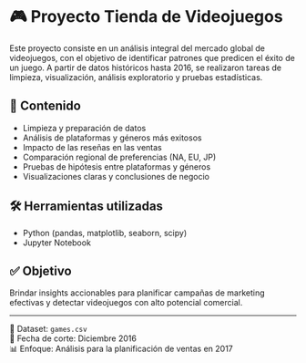 # 🎮 Proyecto Tienda de Videojuegos

Este proyecto consiste en un análisis integral del mercado global de videojuegos, con el objetivo de identificar patrones que predicen el éxito de un juego. A partir de datos históricos hasta 2016, se realizaron tareas de limpieza, visualización, análisis exploratorio y pruebas estadísticas.

## 📂 Contenido

- Limpieza y preparación de datos
- Análisis de plataformas y géneros más exitosos
- Impacto de las reseñas en las ventas
- Comparación regional de preferencias (NA, EU, JP)
- Pruebas de hipótesis entre plataformas y géneros
- Visualizaciones claras y conclusiones de negocio

## 🛠 Herramientas utilizadas

- Python (pandas, matplotlib, seaborn, scipy)
- Jupyter Notebook

## ✅ Objetivo

Brindar insights accionables para planificar campañas de marketing efectivas y detectar videojuegos con alto potencial comercial.

---

📁 Dataset: `games.csv`  
📆 Fecha de corte: Diciembre 2016  
📊 Enfoque: Análisis para la planificación de ventas en 2017
